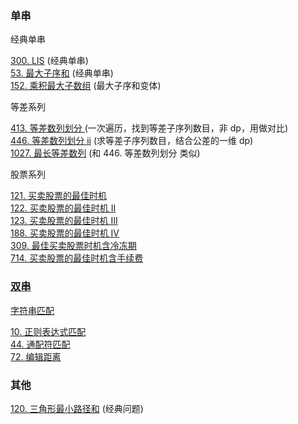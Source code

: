 ### 单串

经典单串

<div class="outerlink">
<a href="../_leetcode/300_longest_increasing_subsequence.html">300. LIS</a> (经典单串) <br>
<a href="../_leetcode/53_maximum_subarray.html">53. 最大子序和</a> (经典单串) <br>
<a href="../_leetcode/152_maximum_product_subarray.html">152. 乘积最大子数组</a> (最大子序和变体) <br>
</div>

等差系列

<div class="outerlink">
<a href="../_leetcode/413.html">413. 等差数列划分 </a> (一次遍历，找到等差子序列数目，非 dp，用做对比) </br>
<a href="../_leetcode/446.html">446. 等差数列划分 ii</a> (求等差子序列数目，结合公差的一维 dp) </br>
<a href="../_leetcode/1027.html">1027. 最长等差数列</a> (和 446. 等差数列划分 类似) </br>
</div>

股票系列

<div class="outerlink">
<a href="../_leetcode/121_best_time_to_sell_stock.html">121. 买卖股票的最佳时机</a><br>
<a href="../_leetcode/122_best_time_to_sell_stock_ii.html">122. 买卖股票的最佳时机 II</a><br>
<a href="../_leetcode/123_best_time_to_sell_stock_iii.html">123. 买卖股票的最佳时机 III</a><br>
<a href="../_leetcode/188_best_time_to_sell_stock_iv.html">188. 买卖股票的最佳时机 IV</a><br>
<a href="../_leetcode/309_best_time_to_buy_and_sell_stock_with_cooldown.html">309. 最佳买卖股票时机含冷冻期<br>
<a href="../_leetcode/714_best_time_to_buy_and_sell_stock_with_transaction_fee.html">714. 买卖股票的最佳时机含手续费<br>
</div>

### 双串

字符串匹配

<div class="outerlink">
<a href="../_leetcode/10_regular_exp_matching.html">10. 正则表达式匹配</a><br>
<a href="../_leetcode/44_wildcard_matching.html">44. 通配符匹配</a><br>
<a href="../_leetcode/72_edit_distance.html">72. 编辑距离</a><br>
</div>

### 其他

<div class="outerlink">
<a href="../_leetcode/120_triangle.html">120. 三角形最小路径和</a> (经典问题)<br>
</div>
